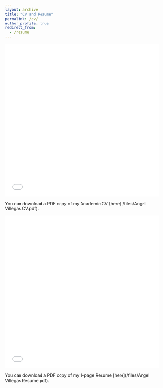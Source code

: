 ```yaml
---
layout: archive
title: "CV and Resume"
permalink: /cv/
author_profile: true
redirect_from:
  - /resume
---
```


<iframe src="/files/Angel Villegas CV.pdf" width="100%" height="500" frameborder="no" border="0" marginwidth="0" marginheight="0"></iframe>

You can download a PDF copy of my Academic CV [here](/files/Angel Villegas CV.pdf).

<iframe src="/files/Angel Villegas Resume.pdf" width="100%" height="500" frameborder="no" border="0" marginwidth="0" marginheight="0"></iframe>

You can download a PDF copy of my 1-page Resume [here](/files/Angel Villegas Resume.pdf).
